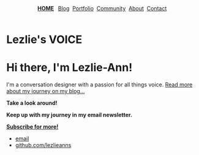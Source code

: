<!DOCTYPE html>
<html lang="en">

<html>
<div class="wrapper"> 
  <header class="site-header">
    <nav>
      <a href="/"><strong>HOME</strong></a>&ensp;
      <a href="/">Blog</a>&nbsp;
      <a href="/">Portfolio</a>&nbsp;
      <a href="/">Community</a>&nbsp;
      <a href="/">About</a>&nbsp;
      <a href="/">Contact</a>&nbsp;
      </nav>
  </header>
      
  <div class="home-page">
      <div class="block">
<head>
<h1> Lezlie's VOICE</h1>
<link rel="stylesheet" type="text/css" href="/css/main.css">
</head>
</div>
      
<body>
<div class="container">
<div class="blurb">
<h1>Hi there, I'm Lezlie-Ann!</h1>
<p>I'm a conversation designer with a passion for all things voice. <a href="/about">Read more about my journey on my blog...</a></p>
</div><!-- /.blurb -->
</div><!-- /.container -->
<strong><p>Take a look around!</p>
         <p> Keep up with my journey in my email newsletter.</p>
  <a href="/" class="button">Subscribe for more!</a> </strong>
      </div>
      
<footer>
<ul>
<li><a href="mailto:sherwood.lezlie.ann@gmail.com">email</a></li>
<li><a href="https://github.com/lezlieanns">github.com/lezlieanns</a></li>
</ul>
</footer>
</body>
</html>



  
 
